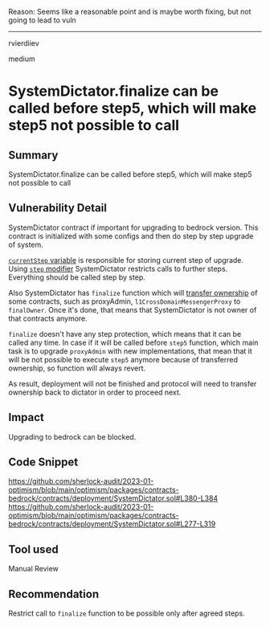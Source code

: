 Reason: Seems like a reasonable point and is maybe worth fixing, but not going to lead to vuln

---

rvierdiiev

medium

# SystemDictator.finalize can be called before step5, which will make step5 not possible to call

## Summary
SystemDictator.finalize can be called before step5, which will make step5 not possible to call
## Vulnerability Detail
SystemDictator contract if important for upgrading to bedrock version.
This contract is initialized with some configs and then do step by step upgrade of system.

[`currentStep` variable](https://github.com/sherlock-audit/2023-01-optimism/blob/main/optimism/packages/contracts-bedrock/contracts/deployment/SystemDictator.sol#L150) is responsible for storing current step of upgrade. Using [`step` modifier](https://github.com/sherlock-audit/2023-01-optimism/blob/main/optimism/packages/contracts-bedrock/contracts/deployment/SystemDictator.sol#L139-L143) SystemDictator restricts calls to further steps. Everything should be called step by step.

Also SystemDictator has `finalize` function which will [transfer ownership](https://github.com/sherlock-audit/2023-01-optimism/blob/main/optimism/packages/contracts-bedrock/contracts/deployment/SystemDictator.sol#L380-L384) of some contracts, such as proxyAdmin, `l1CrossDomainMessengerProxy` to `finalOwner`. Once it's done, that means that SystemDictator is not owner of that contracts anymore.

`finalize` doesn't have any step protection, which means that it can be called any time.
In case if it will be called before `step5` function, which main task is to upgrade `proxyAdmin` with new implementations, that mean that it will be not possible to execute `step5` anymore because of transferred ownership, so function will always revert.

As result, deployment will not be finished and protocol will need to transfer ownership back to dictator in order to proceed next.
## Impact
Upgrading to bedrock can be blocked.
## Code Snippet
https://github.com/sherlock-audit/2023-01-optimism/blob/main/optimism/packages/contracts-bedrock/contracts/deployment/SystemDictator.sol#L380-L384
https://github.com/sherlock-audit/2023-01-optimism/blob/main/optimism/packages/contracts-bedrock/contracts/deployment/SystemDictator.sol#L277-L319
## Tool used

Manual Review

## Recommendation
Restrict call to `finalize` function to be possible only after agreed steps.